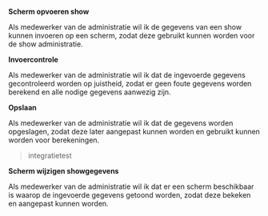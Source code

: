 **Scherm opvoeren show**

Als medewerker van de administratie wil ik de gegevens van een show kunnen invoeren op een scherm, zodat deze gebruikt kunnen worden voor de show administratie.

**Invoercontrole**

Als medewerker van de administratie wil ik dat de ingevoerde gegevens gecontroleerd worden op juistheid, zodat er geen foute gegevens worden berekend en alle nodige gegevens aanwezig zijn.

**Opslaan**

Als medewerker van de administratie wil ik dat de gegevens worden opgeslagen, zodat deze later aangepast kunnen worden en gebruikt kunnen worden voor berekeningen.

> integratietest

**Scherm wijzigen showgegevens**

Als medewerker van de administratie wil ik dat er een scherm beschikbaar is waarop de ingevoerde gegevens getoond worden, zodat deze bekeken en aangepast kunnen worden.

